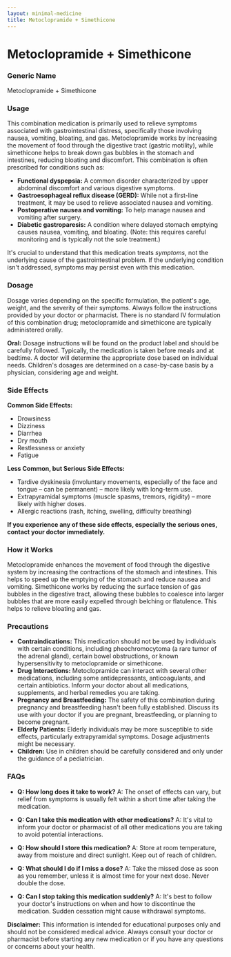 ```yaml
---
layout: minimal-medicine
title: Metoclopramide + Simethicone
---
```


# Metoclopramide + Simethicone
### Generic Name
Metoclopramide + Simethicone

### Usage

This combination medication is primarily used to relieve symptoms associated with gastrointestinal distress, specifically those involving nausea, vomiting, bloating, and gas.  Metoclopramide works by increasing the movement of food through the digestive tract (gastric motility), while simethicone helps to break down gas bubbles in the stomach and intestines, reducing bloating and discomfort.  This combination is often prescribed for conditions such as:

* **Functional dyspepsia:** A common disorder characterized by upper abdominal discomfort and various digestive symptoms.
* **Gastroesophageal reflux disease (GERD):** While not a first-line treatment, it may be used to relieve associated nausea and vomiting.
* **Postoperative nausea and vomiting:** To help manage nausea and vomiting after surgery.
* **Diabetic gastroparesis:** A condition where delayed stomach emptying causes nausea, vomiting, and bloating.  (Note: this requires careful monitoring and is typically not the sole treatment.)

It's crucial to understand that this medication treats *symptoms*, not the underlying cause of the gastrointestinal problem.  If the underlying condition isn't addressed, symptoms may persist even with this medication.


### Dosage

Dosage varies depending on the specific formulation, the patient's age, weight, and the severity of their symptoms. Always follow the instructions provided by your doctor or pharmacist.  There is no standard IV formulation of this combination drug; metoclopramide and simethicone are typically administered orally.

**Oral:**  Dosage instructions will be found on the product label and should be carefully followed.  Typically, the medication is taken before meals and at bedtime.  A doctor will determine the appropriate dose based on individual needs.  Children's dosages are determined on a case-by-case basis by a physician, considering age and weight.


### Side Effects

**Common Side Effects:**

* Drowsiness
* Dizziness
* Diarrhea
* Dry mouth
* Restlessness or anxiety
* Fatigue

**Less Common, but Serious Side Effects:**

* Tardive dyskinesia (involuntary movements, especially of the face and tongue – can be permanent) – more likely with long-term use.
* Extrapyramidal symptoms (muscle spasms, tremors, rigidity) – more likely with higher doses.
* Allergic reactions (rash, itching, swelling, difficulty breathing)


**If you experience any of these side effects, especially the serious ones, contact your doctor immediately.**


### How it Works

Metoclopramide enhances the movement of food through the digestive system by increasing the contractions of the stomach and intestines.  This helps to speed up the emptying of the stomach and reduce nausea and vomiting.  Simethicone works by reducing the surface tension of gas bubbles in the digestive tract, allowing these bubbles to coalesce into larger bubbles that are more easily expelled through belching or flatulence. This helps to relieve bloating and gas.


### Precautions

* **Contraindications:** This medication should not be used by individuals with certain conditions, including pheochromocytoma (a rare tumor of the adrenal gland), certain bowel obstructions, or known hypersensitivity to metoclopramide or simethicone.
* **Drug Interactions:** Metoclopramide can interact with several other medications, including some antidepressants, anticoagulants, and certain antibiotics. Inform your doctor about all medications, supplements, and herbal remedies you are taking.
* **Pregnancy and Breastfeeding:**  The safety of this combination during pregnancy and breastfeeding hasn't been fully established.  Discuss its use with your doctor if you are pregnant, breastfeeding, or planning to become pregnant.
* **Elderly Patients:**  Elderly individuals may be more susceptible to side effects, particularly extrapyramidal symptoms.  Dosage adjustments might be necessary.
* **Children:** Use in children should be carefully considered and only under the guidance of a pediatrician.


### FAQs

* **Q: How long does it take to work?** A: The onset of effects can vary, but relief from symptoms is usually felt within a short time after taking the medication.

* **Q: Can I take this medication with other medications?** A:  It's vital to inform your doctor or pharmacist of all other medications you are taking to avoid potential interactions.

* **Q: How should I store this medication?** A: Store at room temperature, away from moisture and direct sunlight.  Keep out of reach of children.

* **Q: What should I do if I miss a dose?** A: Take the missed dose as soon as you remember, unless it is almost time for your next dose.  Never double the dose.

* **Q: Can I stop taking this medication suddenly?** A:  It's best to follow your doctor's instructions on when and how to discontinue the medication.  Sudden cessation might cause withdrawal symptoms.


**Disclaimer:** This information is intended for educational purposes only and should not be considered medical advice.  Always consult your doctor or pharmacist before starting any new medication or if you have any questions or concerns about your health.
